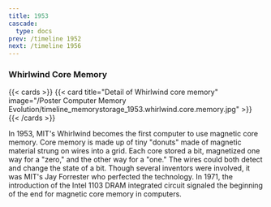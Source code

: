 ```yaml
---
title: 1953
cascade:
  type: docs
prev: /timeline 1952
next: /timeline 1956
---
```

### Whirlwind Core Memory

{{< cards >}}
  {{< card title="Detail of Whirlwind core memory" image="/Poster Computer Memory Evolution/timeline_memorystorage_1953.whirlwind.core.memory.jpg" >}}
{{< /cards >}}

In 1953, MIT's Whirlwind becomes the first computer to use magnetic core memory. Core memory is made up of tiny "donuts" made of magnetic material strung on wires into a grid. Each core stored a bit, magnetized one way for a "zero," and the other way for a "one." The wires could both detect and change the state of a bit. Though several inventors were involved, it was MIT's Jay Forrester who perfected the technology. In 1971, the introduction of the Intel 1103 DRAM integrated circuit signaled the beginning of the end for magnetic core memory in computers.
